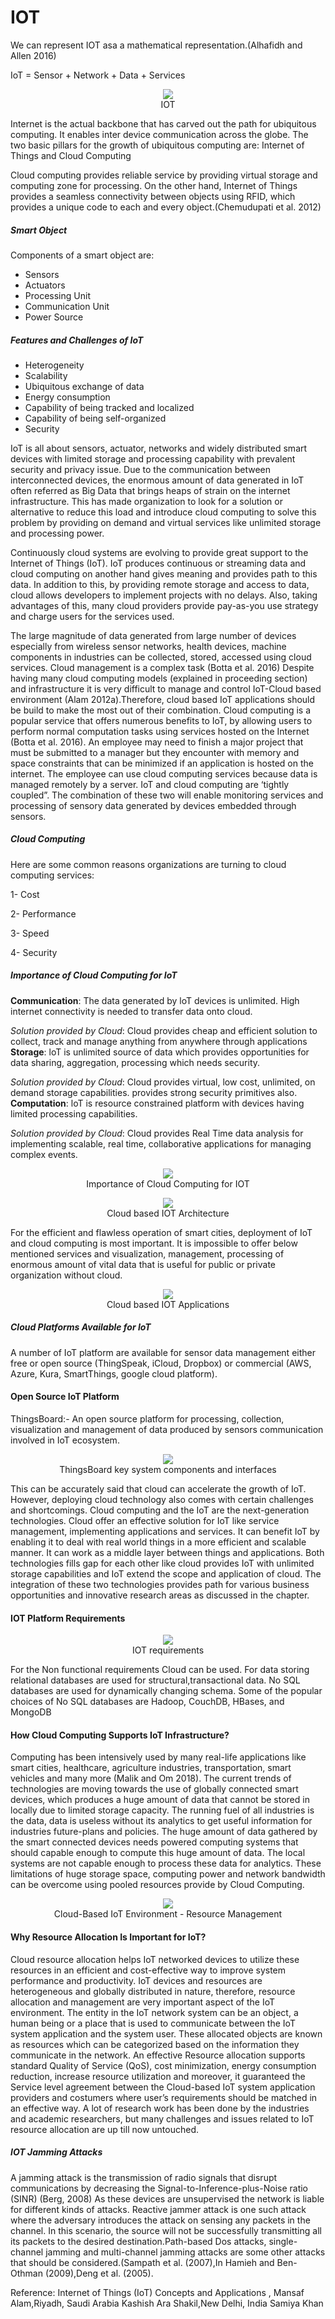 # IOT
We can represent IOT asa a mathematical representation.(Alhafidh and Allen 2016)

IoT = Sensor + Network + Data + Services

<p align="center">
  <img  src="https://github.com/okansungur/drafts/blob/main/iot_images/iot1.png"><br/>
  IOT
</p>




Internet is the actual backbone that has carved out the path for ubiquitous computing. It enables inter device communication across the globe. The two basic
pillars for the growth of ubiquitous computing are: Internet of Things and Cloud Computing

Cloud computing provides reliable service by providing virtual storage and computing zone for processing. On the other hand, Internet of Things provides
a seamless connectivity between objects using RFID, which provides a unique code to each and every object.(Chemudupati et al. 2012)

##### Smart Object
Components of a smart object are:
- Sensors
- Actuators
- Processing Unit
- Communication Unit
- Power Source

##### Features and Challenges of IoT
- Heterogeneity
- Scalability
- Ubiquitous exchange of data
- Energy consumption
- Capability of being tracked and localized
- Capability of being self-organized
- Security

 IoT is all about sensors, actuator, networks and widely distributed smart devices with limited storage and processing capability with prevalent security and privacy issue.
 Due to the communication between interconnected devices, the enormous amount of data generated in IoT often referred as Big Data that brings heaps of strain on the internet infrastructure. This has made organization to look for a solution or alternative to reduce this load and introduce cloud computing to solve this problem by providing on demand and virtual services like unlimited storage and processing power. 

Continuously cloud systems are evolving to provide great support to the Internet of Things (IoT). IoT produces continuous or streaming data and cloud
computing on another hand gives meaning and provides path to this data. In addition to this, by providing remote storage and access to data, cloud allows developers
to implement projects with no delays. Also, taking advantages of this, many cloud providers provide pay-as-you use strategy and charge users for the services used.

The large magnitude of data generated from large number of devices especially from wireless sensor networks, health
devices, machine components in industries can be collected, stored, accessed using cloud services. Cloud management is a complex task (Botta et al. 2016)
Despite having many cloud computing models (explained in proceeding section) and infrastructure it is very difficult to manage and control IoT-Cloud based environment (Alam 2012a).Therefore, cloud based IoT applications should be build to make the most out of their combination. Cloud computing is a popular service that
offers numerous benefits to IoT, by allowing users to perform normal computation tasks using services hosted on the Internet (Botta et al. 2016). An employee may
need to finish a major project that must be submitted to a manager but they encounter with memory and space constraints that can be minimized if an application is
hosted on the internet. The employee can use cloud computing services because data is managed remotely by a server. IoT and cloud computing are ‘tightly coupled”. The combination of these two will enable monitoring services and processing of sensory data generated by devices embedded through sensors.

##### Cloud Computing
Here are some common reasons organizations are turning to cloud computing services:

1- Cost

2- Performance

3- Speed

4- Security



##### Importance of Cloud Computing for IoT


**Communication**: The data generated by loT devices is unlimited. High internet connectivity is needed to transfer data onto cloud.

_Solution provided by  Cloud_: Cloud provides cheap and efficient solution to collect, track and manage anything from anywhere through applications
**Storage**: loT is unlimited source of data which provides opportunities for data sharing, aggregation, processing which needs security.

_Solution provided by Cloud_: Cloud provides virtual, low cost, unlimited, on demand storage capabilities. provides strong security primitives also. 
**Computation**: loT is resource constrained platform with devices having limited processing capabilities.

_Solution provided by Cloud_: Cloud provides Real Time data analysis for implementing scalable, real time, collaborative applications for managing complex events.

<p align="center">
  <img  src="https://github.com/okansungur/drafts/blob/main/iot_images/iot2.png"><br/>
  Importance of Cloud Computing for IOT
</p>

<p align="center">
  <img  src="https://github.com/okansungur/drafts/blob/main/iot_images/iot3.png"><br/>
   Cloud based IOT Architecture
</p>

For the efficient and flawless operation of smart cities, deployment of IoT and cloud computing is most important. It is impossible to offer below mentioned 
services and visualization, management, processing of enormous amount of vital data that is useful for public or private organization without cloud.

<p align="center">
  <img  src="https://github.com/okansungur/drafts/blob/main/iot_images/iot4.png"><br/>
   Cloud based IOT Applications
</p>

##### Cloud Platforms Available for IoT
A number of IoT platform are available for sensor data management either free or open source (ThingSpeak, iCloud, Dropbox) or commercial (AWS, Azure, Kura,
SmartThings, google cloud platform).

#### Open Source IoT Platform
ThingsBoard:- An open source platform for processing, collection, visualization and management of data produced by sensors communication involved in IoT
ecosystem.

<p align="center">
  <img  src="https://github.com/okansungur/drafts/blob/main/iot_images/things_board.png"><br/>
   ThingsBoard key system components and interfaces
</p>

This can be accurately said that cloud can accelerate the growth of IoT. However, deploying cloud technology also comes with certain challenges and shortcomings.
Cloud computing and the IoT are the next-generation technologies. Cloud offer an effective solution for IoT like service management, implementing applications and
services. It can benefit IoT by enabling it to deal with real world things in a more efficient and scalable manner. It can work as a middle layer between things and
applications. Both technologies fills gap for each other like cloud provides IoT with unlimited storage capabilities and IoT extend the scope and application of cloud.
The integration of these two technologies provides path for various business opportunities and innovative research areas as discussed in the chapter.




#### IOT Platform Requirements

<p align="center">
  <img  src="https://github.com/okansungur/drafts/blob/main/iot_images/iotrequire.png"><br/>
   IOT requirements
</p>
For the Non functional requirements Cloud can be used. For data storing relational databases are used for structural,transactional data. No SQL databases are used for dynamically changing schema. Some of the popular choices of No SQL databases are Hadoop, CouchDB, HBases, and MongoDB

#### How Cloud Computing Supports IoT Infrastructure?
Computing has been intensively used by many real-life applications like smart cities, healthcare, agriculture industries, transportation, smart vehicles and many
more (Malik and Om 2018). The current trends of technologies are moving towards the use of globally connected smart devices, which produces a huge amount of data
that cannot be stored in locally due to limited storage capacity. The running fuel of all industries is the data, data is useless without its analytics to get useful information
for industries future-plans and policies. The huge amount of data gathered by the smart connected devices needs powered computing systems that should capable
enough to compute this huge amount of data. The local systems are not capable enough to process these data for analytics. These limitations of huge storage space,
computing power and network bandwidth can be overcome using pooled resources provide by Cloud Computing.

<p align="center">
  <img  src="https://github.com/okansungur/drafts/blob/main/iot_images/cloudresource.png"><br/>
   Cloud-Based IoT Environment - Resource Management  
</p>

#### Why Resource Allocation Is Important for IoT?

Cloud resource allocation helps IoT networked devices to utilize these resources in an efficient and cost-effective way to improve system performance and productivity.
IoT devices and resources are heterogeneous and globally distributed in nature, therefore, resource allocation and management are very important aspect of the IoT
environment. The entity in the IoT network system can be an object, a human being or a place that is used to communicate between the IoT system application and
the system user. These allocated objects are known as resources which can be categorized based on the information they communicate in the network.
An effective Resource allocation supports standard Quality of Service (QoS), cost minimization, energy consumption reduction, increase resource utilization and moreover, it guaranteed the Service level agreement between the Cloud-based IoT system application providers and costumers where user’s requirements should be matched in an effective way.
A lot of research work has been done by the industries and academic researchers, but many challenges and issues related to IoT resource allocation are up till now untouched.

##### IOT Jamming Attacks
A jamming attack is the transmission of radio signals that disrupt communications by decreasing the Signal-to-Inference-plus-Noise ratio (SINR) (Berg, 2008)
As these devices are unsupervised the network is liable for different kinds of attacks. Reactive jammer attack is one such attack where the adversary
introduces the attack on sensing any packets in the channel. In this scenario, the source will not be successfully transmitting all its packets to the desired
destination.Path-based Dos attacks, single-channel jamming and multi-channel jamming attacks are some other attacks that should be considered.(Sampath et al. (2007),In Hamieh and Ben-Othman (2009),Deng et al. (2005).



Reference: Internet of Things (IoT) Concepts and Applications , Mansaf Alam,Riyadh, Saudi Arabia Kashish Ara Shakil,New Delhi, India Samiya Khan
